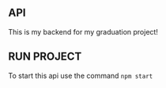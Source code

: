 ## API

This is my backend for my graduation project!

## RUN PROJECT

To start this api use the command `npm start`
